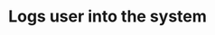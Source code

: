 ---
title: Logs user into the system
api:
  file: petstore-new.json
  operationId: loginUser
hidden: false
---